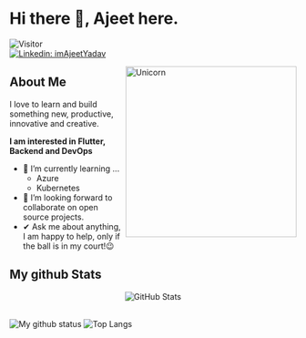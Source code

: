 # Hi there 👋, Ajeet here. 
![Visitor](https://visitor-badge.laobi.icu/badge?page_id=imAjeetYadav-hash.repoName) <br/>
<a href="https://www.linkedin.com/in/imAjeetYadav/" rel="Linkedin: imAjeetYadav">![Linkedin: imAjeetYadav](https://img.shields.io/badge/-CONNECT-blue?style=for-the-badge&logo=Linkedin)</a>


<img align="right" width=300px alt="Unicorn" src="https://c.tenor.com/GN73MKBawZYAAAAi/busy-cute.gif" />

## About Me

I love to learn and build something new, productive, innovative and creative.

**I am interested in Flutter, Backend and DevOps**

- 🌱 I’m currently learning ...
  - Azure
  - Kubernetes 
- 👯 I’m looking forward to collaborate on open source projects.
- ✔ Ask me about anything, I am happy to help, only if the ball is in my court!😉<br>



<h2> My github Stats</h2>

<div>
  <p align="center">
    <img src="https://github-readme-streak-stats.herokuapp.com/?user=imAjeetYadav" alt="GitHub Stats" /> <br/><br/>
  
</div>

![My github status](https://github-readme-stats.vercel.app/api?username=imAjeetYadav&show_icons=true&include_all_commits=true)
![Top Langs](https://github-readme-stats.vercel.app/api/top-langs/?username=imAjeetYadav&layout=compact)


